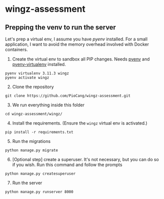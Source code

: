 # wingz-assessment
## Prepping the venv to run the server
Let's prep a virtual env, I assume you have *pyenv* installed.
For a small application, I want to avoid the memory overhead involved with Docker containers.

1. Create the virtual env to sandbox all PIP changes. Needs [pyenv](https://formulae.brew.sh/formula/pyenv) and [pyenv-virtualenv](https://formulae.brew.sh/formula/pyenv-virtualenv) installed.
```
pyenv virtualenv 3.11.3 wingz
pyenv activate wingz
```

2. Clone the repository
```
git clone https://github.com/PioCang/wingz-assessment.git
```

3. We run everything inside this folder
```
cd wingz-assessment/wingz/
```

4. Install the requirements. (Ensure the `wingz` virtual env is activated.)
```
pip install -r requirements.txt
```

5. Run the migrations
```
python manage.py migrate
```

6. [Optional step] create a superuser. It's not necessary, but you can do so if you wish. Run this command and follow the prompts
```
python manage.py createsuperuser
```

7. Run the server
```
python manage.py runserver 8000
```
